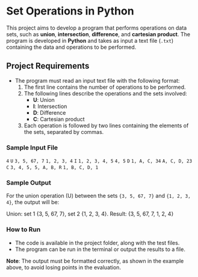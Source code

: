 # Set Operations in Python

This project aims to develop a program that performs operations on data sets, such as **union**, **intersection**, **difference**, and **cartesian product**. The program is developed in **Python** and takes as input a text file (`.txt`) containing the data and operations to be performed.

## Project Requirements

- The program must read an input text file with the following format:
  1. The first line contains the number of operations to be performed.
  2. The following lines describe the operations and the sets involved:
     - **U**: Union
     - **I**: Intersection
     - **D**: Difference
     - **C**: Cartesian product
  3. Each operation is followed by two lines containing the elements of the sets, separated by commas.

### Sample Input File

```4```
```U```
```3, 5, 67, 7```
```1, 2, 3, 4```
```I```
```1, 2, 3, 4, 5```
```4, 5```
```D```
```1, A, C, 34```
```A, C, D, 23```
```C```
```3, 4, 5, 5, A, B, R```
```1, B, C, D, 1```

### Sample Output

For the union operation (U) between the sets `{3, 5, 67, 7}` and `{1, 2, 3, 4}`, the output will be:

Union: set 1 {3, 5, 67, 7}, set 2 {1, 2, 3, 4}. Result: {3, 5, 67, 7, 1, 2, 4}


### How to Run

- The code is available in the project folder, along with the test files.
- The program can be run in the terminal or output the results to a file.

**Note**: The output must be formatted correctly, as shown in the example above, to avoid losing points in the evaluation.
